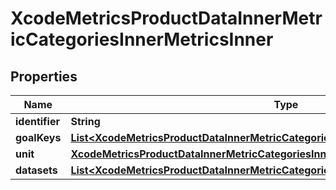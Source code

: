 

# XcodeMetricsProductDataInnerMetricCategoriesInnerMetricsInner


## Properties

| Name | Type | Description | Notes |
|------------ | ------------- | ------------- | -------------|
|**identifier** | **String** |  |  [optional] |
|**goalKeys** | [**List&lt;XcodeMetricsProductDataInnerMetricCategoriesInnerMetricsInnerGoalKeysInner&gt;**](XcodeMetricsProductDataInnerMetricCategoriesInnerMetricsInnerGoalKeysInner.md) |  |  [optional] |
|**unit** | [**XcodeMetricsProductDataInnerMetricCategoriesInnerMetricsInnerUnit**](XcodeMetricsProductDataInnerMetricCategoriesInnerMetricsInnerUnit.md) |  |  [optional] |
|**datasets** | [**List&lt;XcodeMetricsProductDataInnerMetricCategoriesInnerMetricsInnerDatasetsInner&gt;**](XcodeMetricsProductDataInnerMetricCategoriesInnerMetricsInnerDatasetsInner.md) |  |  [optional] |



